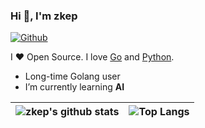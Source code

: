 ### Hi 👋, I'm zkep

[![Github](https://img.shields.io/github/followers/zkep?label=Follow&style=social)](https://github.com/zkep)

 I ❤ Open Source. I love [Go](https://golang.org) and [Python](https://www.python.org).

* Long-time Golang user
* I’m currently learning **AI**


| ![zkep's github stats](https://github-readme-stats.vercel.app/api?username=zkep&show_icons=true&include_all_commits=true&theme=buefy&hide_border=true&count_private=true&line_height=30) | ![Top Langs](https://github-readme-stats.vercel.app/api/top-langs/?username=zkep&theme=buefy&hide_border=true&count_private=true&line_height=30&hide=html) |
| ------------- | ------------- |




